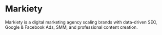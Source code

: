 # Markiety

Markiety is a digital marketing agency scaling brands with data-driven SEO, Google & Facebook Ads, SMM, and professional content creation.
